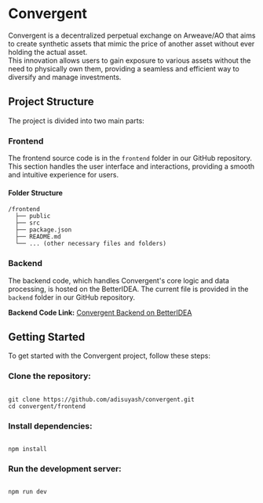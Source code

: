 # Convergent
Convergent is a decentralized perpetual exchange on Arweave/AO that aims to create synthetic assets that mimic the price of another asset without ever holding the actual asset. <br>
This innovation allows users to gain exposure to various assets without the need to physically own them, providing a seamless and efficient way to diversify and manage investments.

## Project Structure
The project is divided into two main parts:

### Frontend
The frontend source code is in the `frontend` folder in our GitHub repository. This section handles the user interface and interactions, providing a smooth and intuitive experience for users.

#### Folder Structure
```
/frontend
  ├── public
  ├── src
  ├── package.json
  ├── README.md
  └── ... (other necessary files and folders)
```
### Backend
The backend code, which handles Convergent's core logic and data processing, is hosted on the BetterIDEA. The current file is provided in the `backend` folder in our GitHub repository.

**Backend Code Link:** [Convergent Backend on BetterIDEA](https://ide.betteridea.dev/import?id=PVU35t7MLuI_6f73ix-GWULD5qadJBEHIr3PV7Zj75k)

## Getting Started
To get started with the Convergent project, follow these steps:

### Clone the repository:
```

git clone https://github.com/adisuyash/convergent.git
cd convergent/frontend

```

### Install dependencies:

```

npm install

```

### Run the development server:
```

npm run dev

```
